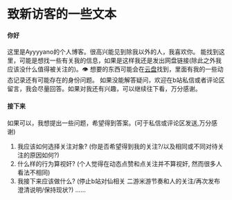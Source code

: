 # 致新访客的一些文本
#### 你好
这里是Ayyyyano的个人博客。很高兴能见到除我以外的人，我喜欢你。
能找到这里，可能是想找一些有关我的信息，如果是这样我还是发出网盘链接(除此之外我应该没什么值得被关注的)。👁️
想要的东西可能会在[云盘](https://www.alipan.com/s/xREoadeeVyz)找到，里面有我的一些动态记录还有可能存在的身份问题。
如果没能解答疑问，欢迎在b站私信或者评论区留言，我会尽量回答。如果对我还有兴趣，可以继续往下看，万分感谢。


#### 接下来
如果可以，我想提出一些问题，希望得到答案。(可于私信或评论区发送,万分感谢)

1. 我应该如何选择关注对象? (你是否希望得到我的关注?/以及相同或不同对待关注的原因如何?)
2. 什么样的行为算视奸? (个人觉得在动态点赞和点关注并不算视奸, 然而很多人看法不相同)
3. 我接下来应该做什么? (停止b站对仙相关 二游米游节奏和人的关注/再次发布澄清说明/保持现状?)
......